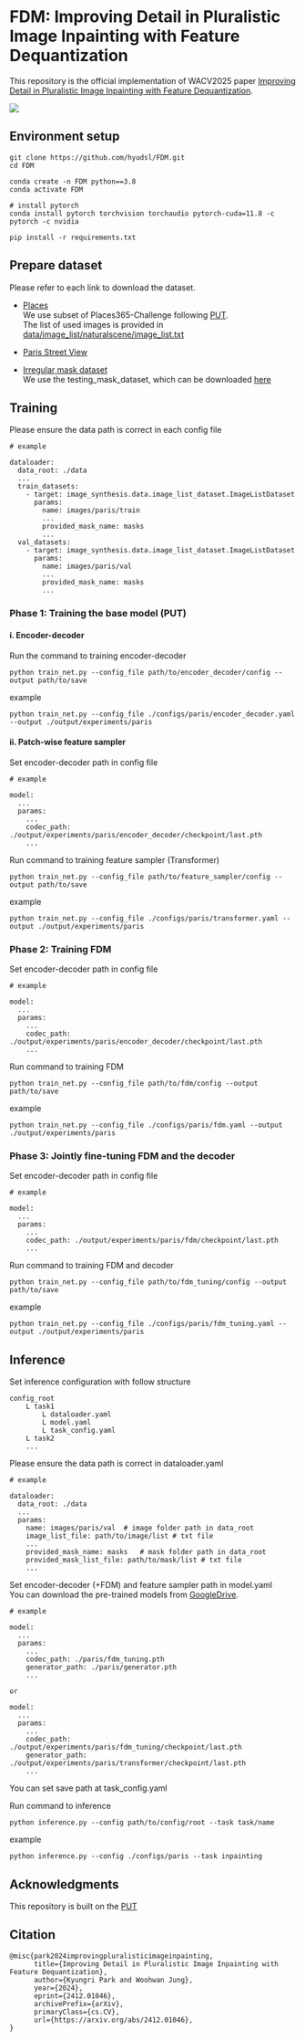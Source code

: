 # FDM: Improving Detail in Pluralistic Image Inpainting with Feature Dequantization
This repository is the official implementation of WACV2025 paper [Improving Detail in Pluralistic Image Inpainting with Feature Dequantization](https://arxiv.org/abs/2412.01046).

<img src="readme_source/Overview.png"/>

## Environment setup
```
git clone https://github.com/hyudsl/FDM.git
cd FDM

conda create -n FDM python==3.8
conda activate FDM

# install pytorch
conda install pytorch torchvision torchaudio pytorch-cuda=11.8 -c pytorch -c nvidia

pip install -r requirements.txt
```

## Prepare dataset
Please refer to each link to download the dataset.
* [Places](http://places2.csail.mit.edu) \
We use subset of Places365-Challenge following [PUT](https://github.com/liuqk3/PUT). \
The list of used images is provided in [data/image_list/naturalscene/image_list.txt](https://github.com/hyudsl/FDM/blob/main/data/image_list/naturalscene/image_list.txt)

* [Paris Street View](https://github.com/pathak22/context-encoder)

* [Irregular mask dataset](https://nv-adlr.github.io/publication/partialconv-inpainting) \
We use the testing_mask_dataset, which can be downloaded [here](https://www.dropbox.com/s/01dfayns9s0kevy/test_mask.zip?dl=0)

## Training

Please ensure the data path is correct in each config file
```
# example

dataloader:
  data_root: ./data
  ...
  train_datasets:
    - target: image_synthesis.data.image_list_dataset.ImageListDataset
      params:
        name: images/paris/train
        ...
        provided_mask_name: masks
        ...
  val_datasets:
    - target: image_synthesis.data.image_list_dataset.ImageListDataset
      params:
        name: images/paris/val
        ...
        provided_mask_name: masks
        ...
```

### Phase 1: Training the base model (PUT)
#### i. Encoder-decoder
<!-- Training encoder-decoder using the following command. -->
Run the command to training encoder-decoder
```
python train_net.py --config_file path/to/encoder_decoder/config --output path/to/save
```
example
```
python train_net.py --config_file ./configs/paris/encoder_decoder.yaml --output ./output/experiments/paris
```
<!-- <details>
  <summary>OR You can make the weights provided by PUT compatible with the model architecture of FDM.</summary>
  ```
  d
  ```
</details> -->

#### ii. Patch-wise feature sampler
Set encoder-decoder path in config file
```
# example

model:
  ...
  params:
    ...
    codec_path: ./output/experiments/paris/encoder_decoder/checkpoint/last.pth
    ...
```

Run command to training feature sampler (Transformer)
```
python train_net.py --config_file path/to/feature_sampler/config --output path/to/save
```
example
```
python train_net.py --config_file ./configs/paris/transformer.yaml --output ./output/experiments/paris
```

### Phase 2: Training FDM
Set encoder-decoder path in config file
```
# example

model:
  ...
  params:
    ...
    codec_path: ./output/experiments/paris/encoder_decoder/checkpoint/last.pth
    ...
```

Run command to training FDM
```
python train_net.py --config_file path/to/fdm/config --output path/to/save
```
example
```
python train_net.py --config_file ./configs/paris/fdm.yaml --output ./output/experiments/paris
```

### Phase 3: Jointly fine-tuning FDM and the decoder
Set encoder-decoder path in config file
```
# example

model:
  ...
  params:
    ...
    codec_path: ./output/experiments/paris/fdm/checkpoint/last.pth
    ...
```

Run command to training FDM and decoder
```
python train_net.py --config_file path/to/fdm_tuning/config --output path/to/save
```
example
```
python train_net.py --config_file ./configs/paris/fdm_tuning.yaml --output ./output/experiments/paris
```

## Inference

Set inference configuration with follow structure
```
config_root
    L task1
        L dataloader.yaml
        L model.yaml
        L task_config.yaml
    L task2
    ...
```

Please ensure the data path is correct in dataloader.yaml
```
# example

dataloader:
  data_root: ./data
  ...
  params:
    name: images/paris/val  # image folder path in data_root
    image_list_file: path/to/image/list # txt file
    ...
    provided_mask_name: masks   # mask folder path in data_root
    provided_mask_list_file: path/to/mask/list # txt file
    ...
```

Set encoder-decoder (+FDM) and feature sampler path in model.yaml \
You can download the pre-trained models from [GoogleDrive](https://drive.google.com/drive/folders/127VxM-oSM9zjlRNZNrSgeDUC86inBYkj?usp=sharing).

```
# example

model:
  ...
  params:
    ...
    codec_path: ./paris/fdm_tuning.pth
    generator_path: ./paris/generator.pth
    ...

or

model:
  ...
  params:
    ...
    codec_path: ./output/experiments/paris/fdm_tuning/checkpoint/last.pth
    generator_path: ./output/experiments/paris/transformer/checkpoint/last.pth
    ...
```

You can set save path at task_config.yaml

Run command to inference
```
python inference.py --config path/to/config/root --task task/name
```
example
```
python inference.py --config ./configs/paris --task inpainting
```

## Acknowledgments
This repository is built on the [PUT](https://github.com/liuqk3/PUT)

## Citation
```
@misc{park2024improvingpluralisticimageinpainting,
      title={Improving Detail in Pluralistic Image Inpainting with Feature Dequantization}, 
      author={Kyungri Park and Woohwan Jung},
      year={2024},
      eprint={2412.01046},
      archivePrefix={arXiv},
      primaryClass={cs.CV},
      url={https://arxiv.org/abs/2412.01046}, 
}
```